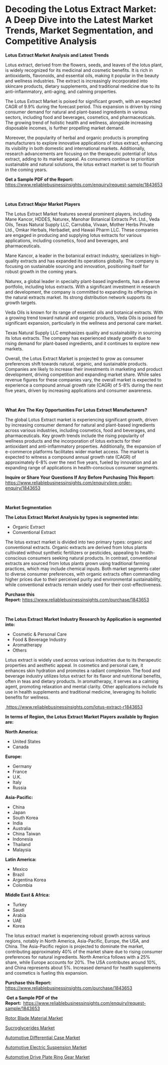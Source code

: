 <p><h1>Decoding the Lotus Extract Market: A Deep Dive into the Latest Market Trends, Market Segmentation, and Competitive Analysis</h1></p><p><strong>Lotus Extract Market Analysis and Latest Trends</strong></p>
<p><p>Lotus extract, derived from the flowers, seeds, and leaves of the lotus plant, is widely recognized for its medicinal and cosmetic benefits. It is rich in antioxidants, flavonoids, and essential oils, making it popular in the beauty and wellness industries. The extract is increasingly incorporated into skincare products, dietary supplements, and traditional medicine due to its anti-inflammatory, anti-aging, and calming properties.</p><p>The Lotus Extract Market is poised for significant growth, with an expected CAGR of 9.9% during the forecast period. This expansion is driven by rising consumer demand for natural and plant-based ingredients in various sectors, including food and beverages, cosmetics, and pharmaceuticals. The growing trend of holistic health and wellness, alongside increasing disposable incomes, is further propelling market demand. </p><p>Moreover, the popularity of herbal and organic products is prompting manufacturers to explore innovative applications of lotus extract, enhancing its visibility in both domestic and international markets. Additionally, research advancements are focusing on the therapeutic potential of lotus extract, adding to its market appeal. As consumers continue to prioritize sustainable and natural solutions, the lotus extract market is set to flourish in the coming years.</p></p>
<p><strong>Get a Sample PDF of the Report:&nbsp;</strong> <a href="https://www.reliablebusinessinsights.com/enquiry/request-sample/1843653?utm_campaign=1119&utm_medium=2&utm_source=Github&utm_content=ia&utm_term=30012025&utm_id=lotus-extract">https://www.reliablebusinessinsights.com/enquiry/request-sample/1843653</a></p>
<p>&nbsp;</p>
<p><strong>Lotus Extract Major Market Players</strong></p>
<p><p>The Lotus Extract Market features several prominent players, including Mane Kancor, HDDES, Naturex, Manohar Botanical Extracts Pvt. Ltd., Veda Oils, Texas Natural Supply LLC, Carrubba, Vivaan, Mother Herbs Private Ltd., Omkar Herbals, Herbadiet, and Hawaii Pharm LLC. These companies are engaged in producing and supplying lotus extracts for various applications, including cosmetics, food and beverages, and pharmaceuticals.</p><p>Mane Kancor, a leader in the botanical extract industry, specializes in high-quality extracts and has expanded its operations globally. The company is focusing on sustainable sourcing and innovation, positioning itself for robust growth in the coming years.</p><p>Naturex, a global leader in specialty plant-based ingredients, has a diverse portfolio, including lotus extracts. With a significant investment in research and development, the company is committed to expanding its offerings in the natural extracts market. Its strong distribution network supports its growth targets.</p><p>Veda Oils is known for its range of essential oils and botanical extracts. With a growing trend toward natural and organic products, Veda Oils is poised for significant expansion, particularly in the wellness and personal care market.</p><p>Texas Natural Supply LLC emphasizes quality and sustainability in sourcing its lotus extracts. The company has experienced steady growth due to rising demand for plant-based ingredients, and it continues to explore new markets.</p><p>Overall, the Lotus Extract Market is projected to grow as consumer preferences shift towards natural, organic, and sustainable products. Companies are likely to increase their investments in marketing and product development, driving competition and expanding market share. While sales revenue figures for these companies vary, the overall market is expected to experience a compound annual growth rate (CAGR) of 5-8% during the next five years, driven by increasing applications and consumer awareness.</p></p>
<p>&nbsp;</p>
<p><strong>What Are The Key Opportunities For Lotus Extract Manufacturers?</strong></p>
<p><p>The global Lotus Extract market is experiencing significant growth, driven by increasing consumer demand for natural and plant-based ingredients across various industries, including cosmetics, food and beverages, and pharmaceuticals. Key growth trends include the rising popularity of wellness products and the incorporation of lotus extracts for their antioxidant and anti-inflammatory properties. Additionally, the expansion of e-commerce platforms facilitates wider market access. The market is expected to witness a compound annual growth rate (CAGR) of approximately 6-8% over the next five years, fueled by innovation and an expanding range of applications in health-conscious consumer segments.</p></p>
<p><strong>Inquire or Share Your Questions If Any Before Purchasing This Report:</strong> <a href="https://www.reliablebusinessinsights.com/enquiry/pre-order-enquiry/1843653?utm_campaign=1119&utm_medium=2&utm_source=Github&utm_content=ia&utm_term=30012025&utm_id=lotus-extract">https://www.reliablebusinessinsights.com/enquiry/pre-order-enquiry/1843653</a></p>
<p>&nbsp;</p>
<p><strong>Market Segmentation</strong></p>
<p><strong>The Lotus Extract Market Analysis by types is segmented into:</strong></p>
<p><ul><li>Organic Extract</li><li>Conventional Extract</li></ul></p>
<p><p>The lotus extract market is divided into two primary types: organic and conventional extracts. Organic extracts are derived from lotus plants cultivated without synthetic fertilizers or pesticides, appealing to health-conscious consumers seeking natural products. In contrast, conventional extracts are sourced from lotus plants grown using traditional farming practices, which may include chemical inputs. Both market segments cater to diverse consumer preferences, with organic extracts often commanding higher prices due to their perceived purity and environmental sustainability, while conventional extracts remain widely used for their cost-effectiveness.</p></p>
<p><strong>Purchase this Report:&nbsp;</strong><a href="https://www.reliablebusinessinsights.com/purchase/1843653?utm_campaign=1119&utm_medium=2&utm_source=Github&utm_content=ia&utm_term=30012025&utm_id=lotus-extract">https://www.reliablebusinessinsights.com/purchase/1843653</a></p>
<p>&nbsp;</p>
<p><strong>The Lotus Extract Market Industry Research by Application is segmented into:</strong></p>
<p><ul><li>Cosmetic & Personal Care</li><li>Food & Beverage Industry</li><li>Aromatherapy</li><li>Others</li></ul></p>
<p><p>Lotus extract is widely used across various industries due to its therapeutic properties and aesthetic appeal. In cosmetics and personal care, it enhances skin hydration and promotes a radiant complexion. The food and beverage industry utilizes lotus extract for its flavor and nutritional benefits, often in teas and dietary products. In aromatherapy, it serves as a calming agent, promoting relaxation and mental clarity. Other applications include its use in health supplements and traditional medicine, leveraging its holistic benefits for wellness.</p></p>
<p><a href="https://www.reliablebusinessinsights.com/lotus-extract-r1843653?utm_campaign=1119&utm_medium=2&utm_source=Github&utm_content=ia&utm_term=30012025&utm_id=lotus-extract">&nbsp;https://www.reliablebusinessinsights.com/lotus-extract-r1843653</a></p>
<p><strong>In terms of Region, the Lotus Extract Market Players available by Region are:</strong></p>
<p>
    <p> <strong> North America: </strong>
        <ul>
            <li>United States</li>
            <li>Canada</li>
        </ul>
        </p> 
    <p> <strong> Europe: </strong>
        <ul>
            <li>Germany</li>
            <li>France</li>
            <li>U.K.</li>
            <li>Italy</li>
            <li>Russia</li>
        </ul>
        </p> 
    <p> <strong> Asia-Pacific: </strong>
        <ul>
            <li>China</li>
            <li>Japan</li>
            <li>South Korea</li>
            <li>India</li>
            <li>Australia</li>
            <li>China Taiwan</li>
            <li>Indonesia</li>
            <li>Thailand</li>
            <li>Malaysia</li>
        </ul>
        </p> 
    <p> <strong> Latin America: </strong>
        <ul>
            <li>Mexico</li>
            <li>Brazil</li>
            <li>Argentina Korea</li>
            <li>Colombia</li>
        </ul>
        </p> 
    <p> <strong> Middle East & Africa: </strong>
        <ul>
            <li>Turkey</li>
            <li>Saudi</li>
            <li>Arabia</li>
            <li>UAE</li>
            <li>Korea</li>
        </ul>
    </p>
    </p>
<p><p>The lotus extract market is experiencing robust growth across various regions, notably in North America, Asia-Pacific, Europe, the USA, and China. The Asia-Pacific region is projected to dominate the market, contributing approximately 40% of the market share due to rising consumer preferences for natural ingredients. North America follows with a 25% share, while Europe accounts for 20%. The USA contributes around 10%, and China represents about 5%. Increased demand for health supplements and cosmetics is fueling this expansion.</p></p>
<p><strong>Purchase this Report: </strong><a href="https://www.reliablebusinessinsights.com/purchase/1843653?utm_campaign=1119&utm_medium=2&utm_source=Github&utm_content=ia&utm_term=30012025&utm_id=lotus-extract">https://www.reliablebusinessinsights.com/purchase/1843653</a></p>
<p>&nbsp;<strong>Get a Sample PDF of the Report:&nbsp;&nbsp;</strong><a href="https://www.reliablebusinessinsights.com/enquiry/request-sample/1843653?utm_campaign=1119&utm_medium=2&utm_source=Github&utm_content=ia&utm_term=30012025&utm_id=lotus-extract">https://www.reliablebusinessinsights.com/enquiry/request-sample/1843653</a></p>
<p><strong></strong></p>
<p><p><a href="https://github.com/Chiragrp22/Market-Research-Report-List-7/blob/main/rotor-blade-material-market.md?utm_campaign=1119&utm_medium=2&utm_source=Github&utm_content=ia&utm_term=30012025&utm_id=lotus-extract">Rotor Blade Material Market</a></p><p><a href="https://github.com/muhjanaidu/Market-Research-Report-List-1/blob/main/sucroglycerides-market.md?utm_campaign=1119&utm_medium=2&utm_source=Github&utm_content=ia&utm_term=30012025&utm_id=lotus-extract">Sucroglycerides Market</a></p><p><a href="https://www.linkedin.com/pulse/projected-cagr-107-automotive-differential-case-market-report-4cngc?utm_campaign=1119&utm_medium=2&utm_source=Github&utm_content=ia&utm_term=30012025&utm_id=lotus-extract">Automotive Differential Case Market</a></p><p><a href="https://www.linkedin.com/pulse/analyzing-automotive-electric-suspension-market-56-cagr-growth-cwkmf?utm_campaign=1119&utm_medium=2&utm_source=Github&utm_content=ia&utm_term=30012025&utm_id=lotus-extract">Automotive Electric Suspension Market</a></p><p><a href="https://www.linkedin.com/pulse/automotive-drive-plate-ring-gear-market-size-continuously-lnzsf?utm_campaign=1119&utm_medium=2&utm_source=Github&utm_content=ia&utm_term=30012025&utm_id=lotus-extract">Automotive Drive Plate Ring Gear Market</a></p></p>